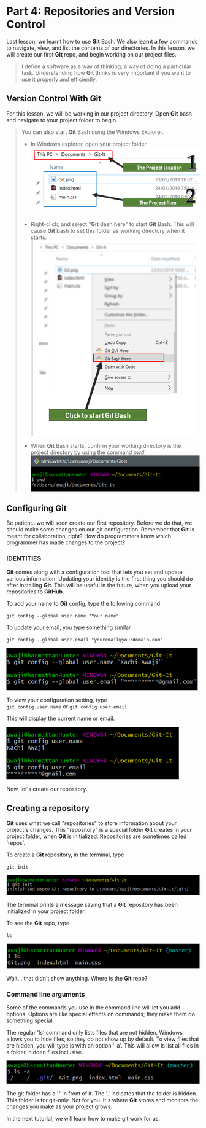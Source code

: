 # Part 4: Repositories and Version Control

Last lesson, we learnt how to use __Git__ Bash. We also learnt a few commands to navigate, view, and list the contents of our directories. In this lesson, we will create our first __Git__ repo, and begin working on our project files.

> I define a software as a way of thinking, a way of doing a particular task. Understanding how __Git__ thinks is very important if you want to use it properly and efficiently.  

## Version Control With __Git__
For this lesson, we will be working in our project directory. Open __Git__ bash and navigate to your project folder to begin.  
> You can also start __Git__ Bash using the Windows Explorer. 
> * In Windows explorer, open your project folder  
> ![The Project Folder](./images/17-ProjectFolder.png)  
>
> * Right-click, and select "__Git__ Bash here" to start __Git__ Bash. This will cause __Git__ bash to set this folder as working directory when it starts.  
> ![Launching __Git__ Bash through windows explorer](./images/18-GitBashHere.png)  
> 
> * When __Git__ Bash starts, confirm your working directory is the project directory by using the command *pwd*  
> ![pwd in git bash](./images/19-PWDGitBash.png)  

## Configuring __Git__
Be patient.. we will soon create our first repository. Before we do that, we should make some changes on our git configuration. Remember that __Git__ is meant for collaboration, right? How do programmers know which programmer has made changes to the project?

### IDENTITIES
__Git__ comes along with a configuration tool that lets you set and update various information. Updating your identity is the first thing you should do after installing __Git__. This will be useful in the future, when you upload your repositories to __GitHub__.

To add your name to __Git__ config, type the following command

`git config --global user.name "Your name" `  

To update your email, you type something similar  

`git config --global user.email "youremail@yourdomain.com"`  

![pwd in git bash](./images/20-configGit.png)  


To view your configuration setting, type  
`git config user.name`  or `git config user.email`

This will display the current name or email. 

![pwd in git bash](./images/21-ConfigGit.png)  

Now, let's create our repository.

## Creating a repository
__Git__ uses what we call "repositories" to store information about your project's changes. This "repository" is a special folder __Git__ creates in your project folder, when __Git__ is initialized. Repositories are sometimes called 'repos'.

To create a __Git__ repository, in the terminal, type 

`git init`

![pwd in git bash](./images/22-GitInitialize.png)  

The terminal prints a message saying that a __Git__ repository has been initialized in your project folder.

To see the __Git__ repo, type

` ls `

![pwd in git bash](./images/23-LsAfterGit.png)  

Wait... that didn't show anything. Where is the __Git__ repo?

### Command line arguments

Some of the commands you use in the command line will let you add options. Options are like special effects on commands; they make them do something special.

The regular 'ls' command only lists files that are not hidden. Windows allows you to hide files, so they do not show up by default. To view files that are hidden, you will type ls with an option '-a'. This will allow ls list all files in a folder, hidden files inclusive. 

![pwd in git bash](./images/24-LsWithAoptio.png)  

The git folder has a '.' in front of it. The '.' indicates that the folder is hidden. 
This folder is for git-only. Not for you. It's where __Git__ stores and monitors the changes you make as your project grows.


In the next tutorial, we will learn how to make git work for us.
